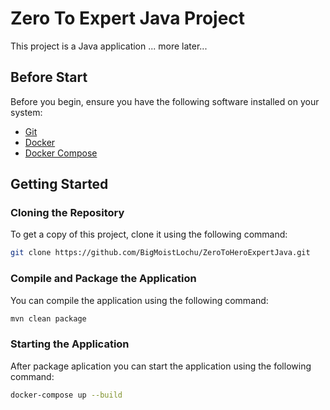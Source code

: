 # Zero To Expert Java Project

This project is a Java application ... more later...

## Before Start

Before you begin, ensure you have the following software installed on your system:

- [Git](https://git-scm.com/)
- [Docker](https://www.docker.com/get-started)
- [Docker Compose](https://docs.docker.com/compose/install/)

## Getting Started

### Cloning the Repository

To get a copy of this project, clone it using the following command:
```sh
git clone https://github.com/BigMoistLochu/ZeroToHeroExpertJava.git
```
### Compile and Package the Application
You can compile the application using the following command:
```sh
mvn clean package
```
### Starting the Application
After package aplication you can start the application using the following command:
```sh
docker-compose up --build
```



